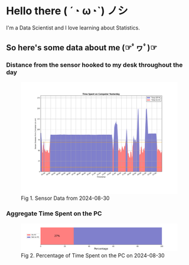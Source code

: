 
# Hello there ( ´◔ ω◔`) ノシ

I'm a Data Scientist and I love learning about Statistics.

## So here's some data about me (☞ﾟヮﾟ)☞


### Distance from the sensor hooked to my desk throughout the day
<figure>
  <picture>
    <source media="(prefers-color-scheme: dark)" srcset="Pi/readme/graphs/lineplot/dark-plot-2024-08-30.png">
    <source media="(prefers-color-scheme: light)" srcset="Pi/readme/graphs/lineplot/light-plot-2024-08-30.png">
    <img alt="Shows a black logo in light color mode and a white one in dark color mode." src="Pi/readme/graphs/lineplot/light-plot-2024-08-30.png">
  </picture>
  <figcaption>Fig 1. Sensor Data from 2024-08-30</figcaption>
</figure>



### Aggregate Time Spent on the PC
<figure>
  <picture>
    <source media="(prefers-color-scheme: dark)" srcset="Pi/readme/graphs/barplot/dark-plot-2024-08-30.png">
    <source media="(prefers-color-scheme: light)" srcset="Pi/readme/graphs/barplot/light-plot-2024-08-30.png">
    <img alt="Shows a black logo in light color mode and a white one in dark color mode." src="Pi/readme/graphs/barplot/light-plot-2024-08-30.png">
  </picture>
  <figcaption>Fig 2. Percentage of Time Spent on the PC on 2024-08-30</figcaption>
</figure>
